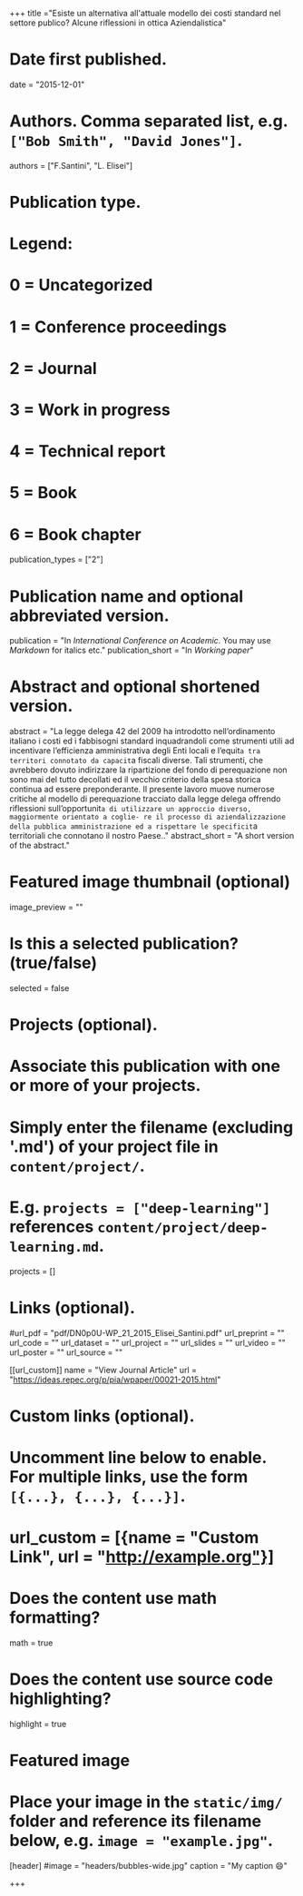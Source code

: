 +++
title ="Esiste un alternativa all'attuale modello dei costi standard nel settore publico? Alcune riflessioni in ottica Aziendalistica"

# Date first published.
date = "2015-12-01"

# Authors. Comma separated list, e.g. `["Bob Smith", "David Jones"]`.
authors = ["F.Santini", "L. Elisei"]

# Publication type.
# Legend:
# 0 = Uncategorized
# 1 = Conference proceedings
# 2 = Journal
# 3 = Work in progress
# 4 = Technical report
# 5 = Book
# 6 = Book chapter
publication_types = ["2"]

# Publication name and optional abbreviated version.
publication = "In *International Conference on Academic*. You may use *Markdown* for italics etc."
publication_short = "In *Working paper*"

# Abstract and optional shortened version.
abstract = "La legge delega 42 del 2009 ha introdotto nell’ordinamento italiano i costi ed i fabbisogni standard inquadrandoli come strumenti utili ad incentivare l’efficienza amministrativa degli Enti locali e l’equit`a tra territori connotato da capacit`a fiscali diverse. Tali strumenti, che avrebbero dovuto indirizzare la ripartizione del fondo di perequazione non sono mai del tutto decollati ed il vecchio criterio della spesa storica continua ad essere preponderante. Il presente lavoro muove numerose critiche al modello di perequazione tracciato dalla legge delega offrendo riflessioni sull’opportunit`a di utilizzare un approccio diverso, maggiormente orientato a coglie- re il processo di aziendalizzazione della pubblica amministrazione ed a rispettare le specificit`a territoriali che connotano il nostro Paese.."
abstract_short = "A short version of the abstract."

# Featured image thumbnail (optional)
image_preview = ""

# Is this a selected publication? (true/false)
selected = false

# Projects (optional).
#   Associate this publication with one or more of your projects.
#   Simply enter the filename (excluding '.md') of your project file in `content/project/`.
#   E.g. `projects = ["deep-learning"]` references `content/project/deep-learning.md`.
projects = []

# Links (optional).
#url_pdf = "pdf/DN0p0U-WP_21_2015_Elisei_Santini.pdf"
url_preprint = ""
url_code = ""
url_dataset = ""
url_project = ""
url_slides = ""
url_video = ""
url_poster = ""
url_source = ""

[[url_custom]]
name = "View Journal Article"
url = "https://ideas.repec.org/p/pia/wpaper/00021-2015.html"

# Custom links (optional).
#   Uncomment line below to enable. For multiple links, use the form `[{...}, {...}, {...}]`.
# url_custom = [{name = "Custom Link", url = "http://example.org"}]

# Does the content use math formatting?
math = true

# Does the content use source code highlighting?
highlight = true

# Featured image
# Place your image in the `static/img/` folder and reference its filename below, e.g. `image = "example.jpg"`.
[header]
#image = "headers/bubbles-wide.jpg"
caption = "My caption 😄"

+++
